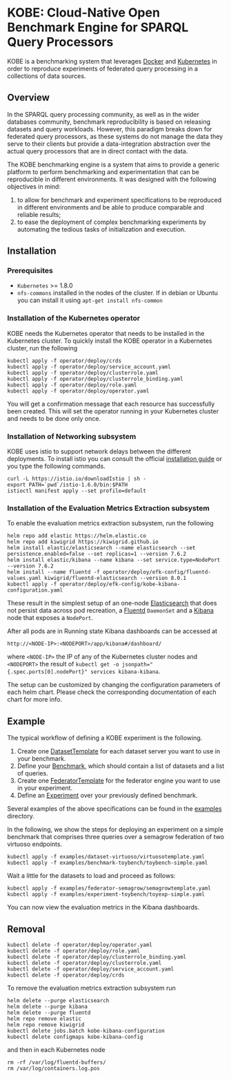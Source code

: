 # KOBE: Cloud-Native Open Benchmark Engine for SPARQL Query Processors

KOBE is a benchmarking system that leverages
[Docker](https://docker.io) and [Kubernetes](https://kubernetes.io) in
order to reproduce experiments of federated query processing in a
collections of data sources.

## Overview

In the SPARQL query processing community, as well as in the wider
databases community, benchmark reproducibility is based on releasing
datasets and query workloads. However, this paradigm breaks down for
federated query processors, as these systems do not manage the data
they serve to their clients but provide a data-integration abstraction
over the actual query processors that are in direct contact with the
data.

The KOBE benchmarking engine is a system that aims to provide a
generic platform to perform benchmarking and experimentation that can
be reproducible in different environments. It was designed with the
following objectives in mind:

1. to allow for benchmark and experiment specifications to be
   reproduced in different environments and be able to produce
   comparable and reliable results;
2. to ease the deployment of complex benchmarking experiments by
   automating the tedious tasks of initialization and execution.

## Installation

### Prerequisites

- `Kubernetes` >= 1.8.0
- `nfs-commons` installed in the nodes of the cluster. If in debian or
   Ubuntu you can install it using `apt-get install nfs-common`

### Installation of the Kubernetes operator

KOBE needs the Kubernetes operator that needs to be installed in the
Kubernetes cluster. To quickly install the KOBE operator in a
Kubernetes cluster, run the following

```
kubectl apply -f operator/deploy/crds
kubectl apply -f operator/deploy/service_account.yaml
kubectl apply -f operator/deploy/clusterrole.yaml
kubectl apply -f operator/deploy/clusterrole_binding.yaml
kubectl apply -f operator/deploy/role.yaml
kubectl apply -f operator/deploy/operator.yaml
```

You will get a confirmation message that each resource has
successfully been created.
This will set the operator running in your Kubernetes cluster and
needs to be done only once.

### Installation of Networking subsystem

KOBE uses istio to support network delays between the different 
deployments. To install istio you can consult the official 
[installation guide](https://istio.io/docs/setup/getting-started/) 
or you type the following commands.

```
curl -L https://istio.io/downloadIstio | sh -
export PATH=`pwd`/istio-1.6.0/bin:$PATH
istioctl manifest apply --set profile=default
```

### Installation of the Evaluation Metrics Extraction subsystem

To enable the evaluation metrics extraction subsystem, run the following
```
helm repo add elastic https://helm.elastic.co
helm repo add kiwigrid https://kiwigrid.github.io
helm install elastic/elasticsearch --name elasticsearch --set persistence.enabled=false --set replicas=1 --version 7.6.2
helm install elastic/kibana --name kibana --set service.type=NodePort --version 7.6.2
helm install --name fluentd -f operator/deploy/efk-config/fluentd-values.yaml kiwigrid/fluentd-elasticsearch --version 8.0.1
kubectl apply -f operator/deploy/efk-config/kobe-kibana-configuration.yaml
```

These result in the simplest setup of an one-node
[Elasticsearch](https://github.com/elastic/helm-charts/blob/master/elasticsearch)
that does not persist data across pod recreation, a
[Fluentd](https://github.com/kiwigrid/helm-charts/tree/master/charts/fluentd-elasticsearch)
`DaemonSet` and a
[Kibana](https://github.com/elastic/helm-charts/tree/master/kibana)
node that exposes a `NodePort`. 

After all pods are in Running state Kibana dashboards can be accessed
at 
```
http://<NODE-IP>:<NODEPORT>/app/kibana#/dashboard/
``` 
where `<NODE-IP>` the IP of any of the Kubernetes cluster nodes and
`<NODEPORT>` the result of `kubectl get -o
jsonpath="{.spec.ports[0].nodePort}" services kibana-kibana`.

The setup can be customized by changing the configuration parameters
of each helm chart. Please check the corresponding documentation of
each chart for more info.

## Example

The typical workflow of defining a KOBE experiment is the following.
1. Create one [DatasetTemplate](operator/docs/api.md#datasettemplate)
   for each dataset server you want to use in your benchmark.
2. Define your [Benchmark](operator/docs/api.md#benchmark),
   which should contain a list of datasets and a list of queries.
2. Create one [FederatorTemplate](operator/docs/api.federatortemplate)
   for the federator engine you want to use in your experiment. 
3. Define an [Experiment](docs/api.md#experiment) over your previously defined benchmark.

Several examples of the above specifications can be found in the [examples](examples/) directory.

In the following, we show the steps for deploying an experiment on a simple benchmark that comprises
three queries over a semagrow federation of two virtuoso endpoints.

```
kubectl apply -f examples/dataset-virtuoso/virtuosotemplate.yaml
kubectl apply -f examples/benchmark-toybench/toybench-simple.yaml
```
Wait a little for the datasets to load and proceed as follows:

```
kubectl apply -f examples/federator-semagrow/semagrowtemplate.yaml
kubectl apply -f examples/experiment-toybench/toyexp-simple.yaml
```
You can now view the evaluation metrics in the Kibana dashboards.

## Removal

```
kubectl delete -f operator/deploy/operator.yaml
kubectl delete -f operator/deploy/role.yaml
kubectl delete -f operator/deploy/clusterrole_binding.yaml
kubectl delete -f operator/deploy/clusterrole.yaml
kubectl delete -f operator/deploy/service_account.yaml
kubectl delete -f operator/deploy/crds
```

To remove the evaluation metrics extraction subsystem run
```
helm delete --purge elasticsearch
helm delete --purge kibana
helm delete --purge fluentd
helm repo remove elastic
helm repo remove kiwigrid
kubectl delete jobs.batch kobe-kibana-configuration
kubectl delete configmaps kobe-kibana-config
```
and then in each Kubernetes node
```
rm -rf /var/log/fluentd-buffers/
rm /var/log/containers.log.pos
```

